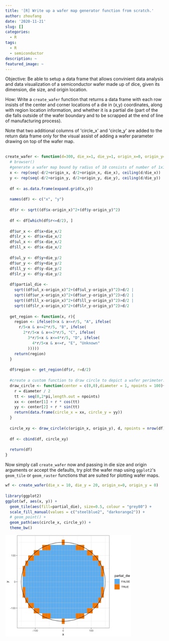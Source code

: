 ```yaml
---
title: '[R] Write up a wafer map generator function from scratch.'
author: zhoufang
date: '2020-11-21'
slug: []
categories:
  - R
tags:
  - R
  - semiconductor
description: ~
featured_image: ~
---
```


Objective: Be able to setup a data frame that allows convinient data analysis and data visualization of a semiconductor wafer made up of dice, given its dimension, die size, and origin location.

How: Write a `create_wafer` function that returns a data frame with each row insists of the center and corner locations of a die in (x,y) coordinates, along with region location information, and whether it is a partial die (part of the die falls outside of the wafer boundary and to be scrapped at the end of line of manufacturing process).

Note that two additional columns of 'circle_x' and 'circle_y' are added to the return data frame only for the visual assist of adding a wafer parameter drawing on top of the wafer map.

```R

create_wafer <- function(d=300, die_x=1, die_y=1, origin_x=0, origin_y=0) {
  # browser()
  #generate a wafer map bound by radius of 10 consists of number of 1x1 dice
  x <- rep(seq(-d/2+origin_x, d/2+origin_x, die_x), ceiling(d/die_x))
  y <- rep(seq(-d/2+origin_y, d/2+origin_y, die_y), ceiling(d/die_y))
  
  df <- as.data.frame(expand.grid(x,y))
  
  names(df) <- c("x", "y")
  
  df$r <- sqrt((df$x-origin_x)^2+(df$y-origin_y)^2)
  
  df <- df[which(df$r<=d/2), ]
  
  df$ur_x <- df$x+die_x/2
  df$lr_x <- df$x+die_x/2
  df$ul_x <- df$x-die_x/2
  df$ll_x <- df$x-die_x/2
  
  df$ul_y <- df$y+die_y/2
  df$ur_y <- df$y+die_y/2
  df$ll_y <- df$y-die_y/2
  df$lr_y <- df$y-die_y/2

  df$partial_die <- 
    sqrt((df$ul_x-origin_x)^2+(df$ul_y-origin_y)^2)>d/2 |
    sqrt((df$ur_x-origin_x)^2+(df$ur_y-origin_y)^2)>d/2 |
    sqrt((df$ll_x-origin_x)^2+(df$ll_y-origin_y)^2)>d/2 |
    sqrt((df$lr_x-origin_x)^2+(df$lr_y-origin_y)^2)>d/2
  
  get_region <- function(x, r){
    region <- ifelse(0<x & x<=r/5, "A", ifelse(
      r/5<x & x<=2*r/5, "B", ifelse(
        2*r/5<x & x<=3*r/5, "C", ifelse(
          3*r/5<x & x<=4*r/5, "D", ifelse(
            4*r/5<x & x<=r, "E", "Unknown"
          )))))
    return(region)
  }
  
  df$region <- get_region(df$r, r=d/2)
  
  #create a custom function to draw circle to depict a wafer perimeter.
  draw_circle <- function(center = c(0,0),diameter = 1, npoints = 100){
    r = diameter / 2
    tt <- seq(0,2*pi,length.out = npoints)
    xx <- center[1] + r * cos(tt)
    yy <- center[2] + r * sin(tt)
    return(data.frame(circle_x = xx, circle_y = yy))
  }
  
  circle_xy <- draw_circle(c(origin_x, origin_y), d, npoints = nrow(df))
  
  df <- cbind(df, circle_xy)
  
  return(df)
}

```

Now simply call `create_wafer` now and passing in die size and origin arguments or accept the defaults, try plot the wafer map using `ggplot2`'s `geom_tile` or `geom_raster` functions that are suited for plotting wafer maps.

```R
wf <- create_wafer(die_x = 10, die_y = 20, origin_x=0, origin_y = 0)

library(ggplot2)
ggplot(wf, aes(x, y)) +
  geom_tile(aes(fill=partial_die), size=0.5, colour = "grey80") +
  scale_fill_manual(values = c("steelblue2", "darkorange2")) +
  # geom_point() +
  geom_path(aes(circle_x, circle_y)) +
  theme_bw()
```

<img src="images/Screenshot at Aug 29 10-11-39.png" alt="" width="400px"/>